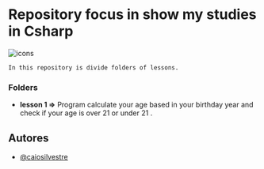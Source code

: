 
# Repository focus in show my studies in Csharp

![icons](https://skills.thijs.gg/icons?i=c,&theme=light)

    In this repository is divide folders of lessons.

### Folders
* **lesson 1 =>** Program calculate your age based in your birthday year and check if your age is over 21 or under 21 .

## Autores

- [@caiosilvestre](https://github.com/caiosilvestre/)

